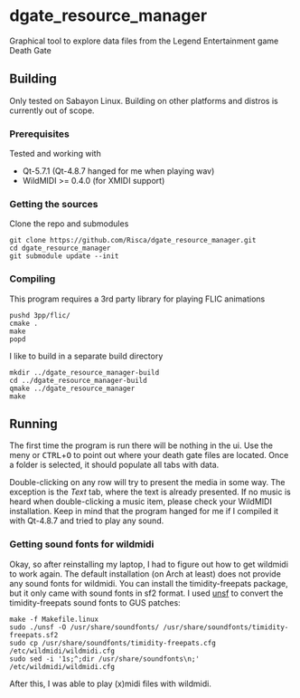 # dgate_resource_manager
Graphical tool to explore data files from the Legend Entertainment game Death Gate

## Building
Only tested on Sabayon Linux. Building on other platforms and distros is currently out of scope.

### Prerequisites
Tested and working with
* Qt-5.7.1 (Qt-4.8.7 hanged for me when playing wav)
* WildMIDI >= 0.4.0 (for XMIDI support)

### Getting the sources
Clone the repo and submodules
```
git clone https://github.com/Risca/dgate_resource_manager.git
cd dgate_resource_manager
git submodule update --init
```

### Compiling
This program requires a 3rd party library for playing FLIC animations
```
pushd 3pp/flic/
cmake .
make
popd
```
I like to build in a separate build directory
```
mkdir ../dgate_resource_manager-build
cd ../dgate_resource_manager-build
qmake ../dgate_resource_manager
make
```

## Running

The first time the program is run there will be nothing in the ui.
Use the meny or <kbd>CTRL</kbd>+<kbd>O</kbd> to point out where your death gate files are located.
Once a folder is selected, it should populate all tabs with data.

Double-clicking on any row will try to present the media in some way.
The exception is the *Text* tab, where the text is already presented.
If no music is heard when double-clicking a music item, please check your WildMIDI installation.
Keep in mind that the program hanged for me if I compiled it with Qt-4.8.7 and tried to play any sound.

### Getting sound fonts for wildmidi
Okay, so after reinstalling my laptop, I had to figure out how to get wildmidi to work again.
The default installation (on Arch at least) does not provide any sound fonts for wildmidi.
You can install the timidity-freepats package, but it only came with sound fonts in sf2 format.
I used [unsf](https://github.com/psi29a/unsf) to convert the timidity-freepats sound fonts to GUS patches:
```
make -f Makefile.linux
sudo ./unsf -O /usr/share/soundfonts/ /usr/share/soundfonts/timidity-freepats.sf2
sudo cp /usr/share/soundfonts/timidity-freepats.cfg /etc/wildmidi/wildmidi.cfg
sudo sed -i '1s;^;dir /usr/share/soundfonts\n;' /etc/wildmidi/wildmidi.cfg
```
After this, I was able to play (x)midi files with wildmidi.

